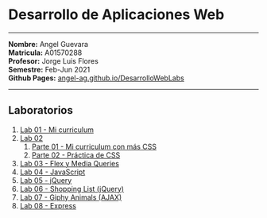 # Desarrollo de Aplicaciones Web

---

**Nombre:** Angel Guevara <br>
**Matricula:** A01570288 <br>
**Profesor:** Jorge Luis Flores <br>
**Semestre:** Feb-Jun 2021 <br>
**Github Pages:** [angel-ag.github.io/DesarrolloWebLabs](https://angel-ag.github.io/DesarrolloWebLabs/)

---

## Laboratorios

1. [Lab 01 - Mi curriculum](https://github.com/Angel-AG/DesarrolloWebLabs/tree/main/Laboratorio01)
2. [Lab 02](https://github.com/Angel-AG/DesarrolloWebLabs/tree/main/Laboratorio02)
   1. [Parte 01 - Mi curriculum con más CSS](https://github.com/Angel-AG/DesarrolloWebLabs/tree/main/Laboratorio02/Parte-1)
   2. [Parte 02 - Práctica de CSS](https://github.com/Angel-AG/DesarrolloWebLabs/tree/main/Laboratorio02/Parte-2)
3. [Lab 03 - Flex y Media Queries](https://github.com/Angel-AG/DesarrolloWebLabs/tree/main/Laboratorio03)
4. [Lab 04 - JavaScript](https://github.com/Angel-AG/DesarrolloWebLabs/tree/main/Laboratorio04)
5. [Lab 05 - jQuery](https://github.com/Angel-AG/DesarrolloWebLabs/tree/main/Laboratorio05)
6. [Lab 06 - Shopping List (jQuery)](https://github.com/Angel-AG/DesarrolloWebLabs/tree/main/Laboratorio06)
7. [Lab 07 - Giphy Animals (AJAX)](https://github.com/Angel-AG/DesarrolloWebLabs/tree/main/Laboratorio07)
8. [Lab 08 - Express](https://github.com/Angel-AG/DesarrolloWebLabs/tree/main/Laboratorio08)
